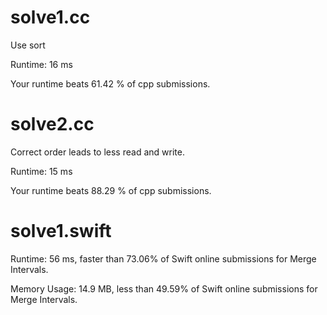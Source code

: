 # solve1.cc

Use sort

Runtime: 16 ms

Your runtime beats 61.42 % of cpp submissions.

# solve2.cc

Correct order leads to less read and write.

Runtime: 15 ms

Your runtime beats 88.29 % of cpp submissions.

# solve1.swift

Runtime: 56 ms, faster than 73.06% of Swift online submissions for Merge Intervals.

Memory Usage: 14.9 MB, less than 49.59% of Swift online submissions for Merge Intervals.

